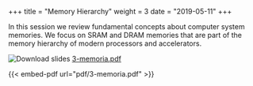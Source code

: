 +++
title = "Memory Hierarchy"
weight = 3
date = "2019-05-11"
+++

In this session we review fundamental concepts about computer system memories.
We focus on SRAM and DRAM memories that are part of the memory hierarchy of modern
processors and accelerators.

![Download slides](../../images/pdf_web.png) [3-memoria.pdf](../../pdf/3-memoria.pdf)

{{< embed-pdf url="pdf/3-memoria.pdf" >}}